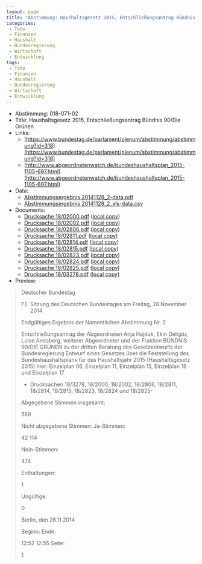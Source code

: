 ```yaml
---
layout: page
title: "Abstimmung: Haushaltsgesetz 2015, Entschließungsantrag Bündnis 90/Die Grünen"
categories:
 - Todo
 - Finanzen
 - Haushalt
 - Bundesregierung
 - Wirtschaft
 - Entwicklung
tags:
 - Todo
 - Finanzen
 - Haushalt
 - Bundesregierung
 - Wirtschaft
 - Entwicklung
---
```


* Abstimmung: 018-071-02
* Title: Haushaltsgesetz 2015, Entschließungsantrag Bündnis 90/Die Grünen
* Links: 
    * [https://www.bundestag.de/parlament/plenum/abstimmung/abstimmung?id=318](https://www.bundestag.de/parlament/plenum/abstimmung/abstimmung?id=318)
    * [http://www.abgeordnetenwatch.de/bundeshaushaltsplan_2015-1105-697.html](http://www.abgeordnetenwatch.de/bundeshaushaltsplan_2015-1105-697.html)
* Data: 
    * [Abstimmungsergebnis 20141128_2-data.pdf](/res/abstimmungsliste/20141128_2-data.pdf)
    * [Abstimmungsergebnis 20141128_2_xls-data.csv](/res/abstimmungsliste/analyses/20141128_2_xls-data.csv)
* Documents: 
    * [Drucksache 18/02000.pdf](http://dip21.bundestag.de/dip21/btd/18/020/1802000.pdf) ([local copy](/res/abstimmungsdaten/018-071-02/1802000.pdf))
    * [Drucksache 18/02002.pdf](http://dip21.bundestag.de/dip21/btd/18/020/1802002.pdf) ([local copy](/res/abstimmungsdaten/018-071-02/1802002.pdf))
    * [Drucksache 18/02806.pdf](http://dip21.bundestag.de/dip21/btd/18/028/1802806.pdf) ([local copy](/res/abstimmungsdaten/018-071-02/1802806.pdf))
    * [Drucksache 18/02811.pdf](http://dip21.bundestag.de/dip21/btd/18/028/1802811.pdf) ([local copy](/res/abstimmungsdaten/018-071-02/1802811.pdf))
    * [Drucksache 18/02814.pdf](http://dip21.bundestag.de/dip21/btd/18/028/1802814.pdf) ([local copy](/res/abstimmungsdaten/018-071-02/1802814.pdf))
    * [Drucksache 18/02815.pdf](http://dip21.bundestag.de/dip21/btd/18/028/1802815.pdf) ([local copy](/res/abstimmungsdaten/018-071-02/1802815.pdf))
    * [Drucksache 18/02823.pdf](http://dip21.bundestag.de/dip21/btd/18/028/1802823.pdf) ([local copy](/res/abstimmungsdaten/018-071-02/1802823.pdf))
    * [Drucksache 18/02824.pdf](http://dip21.bundestag.de/dip21/btd/18/028/1802824.pdf) ([local copy](/res/abstimmungsdaten/018-071-02/1802824.pdf))
    * [Drucksache 18/02825.pdf](http://dip21.bundestag.de/dip21/btd/18/028/1802825.pdf) ([local copy](/res/abstimmungsdaten/018-071-02/1802825.pdf))
    * [Drucksache 18/03278.pdf](http://dip21.bundestag.de/dip21/btd/18/032/1803278.pdf) ([local copy](/res/abstimmungsdaten/018-071-02/1803278.pdf))
* Preview: 
> Deutscher Bundestag
> 
> 71. Sitzung des Deutschen Bundestages
> am Freitag, 28.November 2014
> 
> Endgültiges Ergebnis der Namentlichen Abstimmung Nr. 2
> 
> Entschließungsantrag der Abgeordneten Anja Hajduk, Ekin Deligöz, Luise Amtsberg,
> weiterer Abgeordneter und der Fraktion BÜNDNIS 90/DIE GRÜNEN
> zu der dritten Beratung des Gesetzentwurfs der Bundesregierung
> Entwurf eines Gesetzes über die Feststellung des Bundeshaushaltsplans für das
> Haushaltsjahr 2015 (Haushaltsgesetz 2015)
> hier: Einzelplan 06, Einzelplan 11, Einzelplan 15, Einzelplan 16 und Einzelplan 17
> - Drucksachen 18/3278, 18/2000, 18/2002, 18/2806, 18/2811, 18/2814, 18/2815, 18/2823,
> 18/2824 und 18/2825-
> 
> Abgegebene Stimmen insgesamt:
> 
> 589
> 
> Nicht abgegebene Stimmen:
> Ja-Stimmen:
> 
> 42
> 114
> 
> Nein-Stimmen:
> 
> 474
> 
> Enthaltungen:
> 
> 1
> 
> Ungültige:
> 
> 0
> 
> Berlin, den 28.11.2014
> 
> Beginn:
> Ende:
> 
> 12:52
> 12:55
> Seite:
> 
> 1
> 
> 
